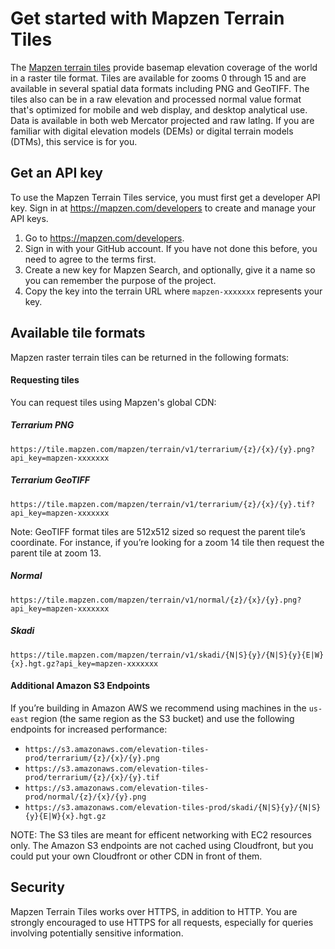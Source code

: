# Get started with Mapzen Terrain Tiles

The [Mapzen terrain tiles](https://mapzen.com/projects/joerd) provide basemap elevation coverage of the world in a raster tile format. Tiles are available for zooms 0 through 15 and are available in several spatial data formats including PNG and GeoTIFF. The tiles also can be in a raw elevation and processed normal value format that's optimized for mobile and web display, and desktop analytical use. Data is available in both web Mercator projected and raw latlng. If you are familiar with digital elevation models (DEMs) or digital terrain models (DTMs), this service is for you.

## Get an API key

To use the Mapzen Terrain Tiles service, you must first get a developer API key. Sign in at https://mapzen.com/developers to create and manage your API keys.

1. Go to https://mapzen.com/developers.
2. Sign in with your GitHub account. If you have not done this before, you need to agree to the terms first.
3. Create a new key for Mapzen Search, and optionally, give it a name so you can remember the purpose of the project.
4. Copy the key into the terrain URL where `mapzen-xxxxxxx` represents your key.

## Available tile formats

Mapzen raster terrain tiles can be returned in the following formats:

#### Requesting tiles

You can request tiles using Mapzen's global CDN:

##### Terrarium PNG

  `https://tile.mapzen.com/mapzen/terrain/v1/terrarium/{z}/{x}/{y}.png?api_key=mapzen-xxxxxxx`

##### Terrarium GeoTIFF

  `https://tile.mapzen.com/mapzen/terrain/v1/terrarium/{z}/{x}/{y}.tif?api_key=mapzen-xxxxxxx`

  Note: GeoTIFF format tiles are 512x512 sized so request the parent tile’s coordinate. For instance, if you’re looking for a zoom 14 tile then request the parent tile at zoom 13.

##### Normal

  `https://tile.mapzen.com/mapzen/terrain/v1/normal/{z}/{x}/{y}.png?api_key=mapzen-xxxxxxx`

##### Skadi

  `https://tile.mapzen.com/mapzen/terrain/v1/skadi/{N|S}{y}/{N|S}{y}{E|W}{x}.hgt.gz?api_key=mapzen-xxxxxxx`

#### Additional Amazon S3 Endpoints

If you’re building in Amazon AWS we recommend using machines in the `us-east` region (the same region as the S3 bucket) and use the following endpoints for increased performance:

* `https://s3.amazonaws.com/elevation-tiles-prod/terrarium/{z}/{x}/{y}.png`
* `https://s3.amazonaws.com/elevation-tiles-prod/terrarium/{z}/{x}/{y}.tif`
* `https://s3.amazonaws.com/elevation-tiles-prod/normal/{z}/{x}/{y}.png`
* `https://s3.amazonaws.com/elevation-tiles-prod/skadi/{N|S}{y}/{N|S}{y}{E|W}{x}.hgt.gz`

NOTE: The S3 tiles are meant for efficent networking with EC2 resources only. The Amazon S3 endpoints are not cached using Cloudfront, but you could put your own Cloudfront or other CDN in front of them.

## Security

Mapzen Terrain Tiles works over HTTPS, in addition to HTTP. You are strongly encouraged to use HTTPS for all requests, especially for queries involving potentially sensitive information.
